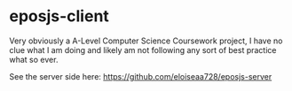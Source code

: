 # eposjs-client

Very obviously a A-Level Computer Science Coursework project, I have no clue what I am doing and likely am not following any sort of best practice what so ever.

See the server side here: https://github.com/eloiseaa728/eposjs-server
